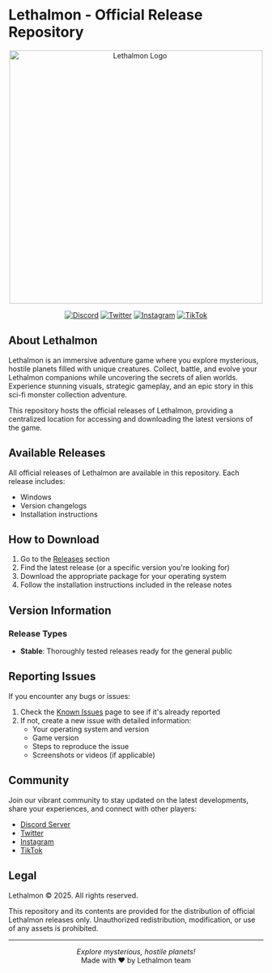 # Lethalmon - Official Release Repository

<p align="center">
  <img src="https://lethalmon-fangame.com/wp-content/uploads/2025/04/logo-lethalmon-vector.svg" alt="Lethalmon Logo" width="500"> 
</p>

<div align="center">
  
[![Discord](https://img.shields.io/discord/123456789?color=7289da&label=Discord&logo=discord&style=for-the-badge)](https://discord.com/invite/6UTHaANCEz/)
[![Twitter](https://img.shields.io/badge/Twitter-@lethalmon-1DA1F2?style=for-the-badge&logo=twitter)](https://x.com/lethalmon)
[![Instagram](https://img.shields.io/badge/Instagram-@team__renaissance-E4405F?style=for-the-badge&logo=instagram)](https://www.instagram.com/lethalmon.flo/#)
[![TikTok](https://img.shields.io/badge/TikTok-@lethalmon.flo-000000?style=for-the-badge&logo=tiktok)](https://www.tiktok.com/@lethalmon.flo)

</div>

## About Lethalmon

Lethalmon is an immersive adventure game where you explore mysterious, hostile planets filled with unique creatures. Collect, battle, and evolve your Lethalmon companions while uncovering the secrets of alien worlds. Experience stunning visuals, strategic gameplay, and an epic story in this sci-fi monster collection adventure.

This repository hosts the official releases of Lethalmon, providing a centralized location for accessing and downloading the latest versions of the game.

## Available Releases

All official releases of Lethalmon are available in this repository. Each release includes:

- Windows
- Version changelogs
- Installation instructions

## How to Download

1. Go to the [Releases](https://github.com/TeamRenaissance/lethalmon-releases/releases) section
2. Find the latest release (or a specific version you're looking for)
3. Download the appropriate package for your operating system
4. Follow the installation instructions included in the release notes

## Version Information

### Release Types

- **Stable**: Thoroughly tested releases ready for the general public

## Reporting Issues

If you encounter any bugs or issues:

1. Check the [Known Issues](https://github.com/TeamRenaissance/lethalmon-releases/issues) page to see if it's already reported
2. If not, create a new issue with detailed information:
   - Your operating system and version
   - Game version
   - Steps to reproduce the issue
   - Screenshots or videos (if applicable)

## Community

Join our vibrant community to stay updated on the latest developments, share your experiences, and connect with other players:

- [Discord Server](https://discord.gg/6UTHaANCEz)
- [Twitter](https://x.com/lethalmon)
- [Instagram](https://www.instagram.com/lethalmon.flo/#)
- [TikTok](https://www.tiktok.com/@lethalmon.flo)

## Legal

Lethalmon © 2025. All rights reserved.

This repository and its contents are provided for the distribution of official Lethalmon releases only. Unauthorized redistribution, modification, or use of any assets is prohibited.

---

<p align="center">
  <em>Explore mysterious, hostile planets!</em><br>
  Made with ❤️ by Lethalmon team
</p>
